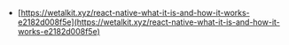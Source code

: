   * [https://wetalkit.xyz/react-native-what-it-is-and-how-it-works-e2182d008f5e](https://wetalkit.xyz/react-native-what-it-is-and-how-it-works-e2182d008f5e)
